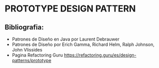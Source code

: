 # PROTOTYPE DESIGN PATTERN

## Bibliografia:

- Patrones de Diseño en Java por Laurent Debrauwer
- Patrones de Diseño por Erich Gamma, Richard Helm, Ralph Johnson, John Vlissides
- Pagina Refactoring Guru https://refactoring.guru/es/design-patterns/prototype
